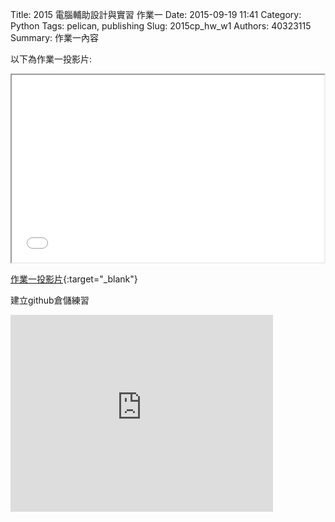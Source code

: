 Title: 2015 電腦輔助設計與實習 作業一
Date: 2015-09-19 11:41
Category: Python
Tags: pelican, publishing
Slug: 2015cp_hw_w1
Authors: 40323115
Summary: 作業一內容

以下為作業一投影片:

<iframe src="40323115_cp_w1_p.html" width="500" height="300"></iframe>

[作業一投影片](40323115_cp_w1_p.html){:target="_blank"}

建立github倉儲練習
<iframe width="420" height="315" src="https://www.youtube.com/embed/k7ukVW6IQOc" frameborder="0" allowfullscreen></iframe>
